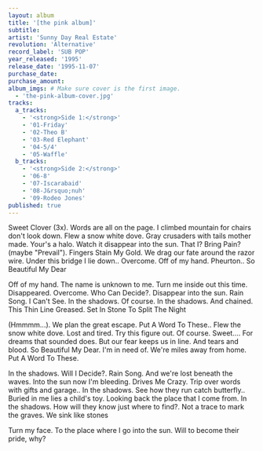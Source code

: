 ```yaml
---
layout: album
title: '[the pink album]'
subtitle: 
artist: 'Sunny Day Real Estate'
revolution: 'Alternative'
record_label: 'SUB POP'
year_released: '1995'
release_date: '1995-11-07'
purchase_date: 
purchase_amount: 
album_imgs: # Make sure cover is the first image. 
  - 'the-pink-album-cover.jpg'
tracks:
  a_tracks:
    - '<strong>Side 1:</strong>'
    - '01-Friday'
    - '02-Theo B'
    - '03-Red Elephant'
    - '04-5/4'
    - '05-Waffle'
  b_tracks:
    - '<strong>Side 2:</strong>'
    - '06-8'
    - '07-Iscarabaid'
    - '08-J&rsquo;nuh'
    - '09-Rodeo Jones'
published: true
---
```


Sweet Clover (3x). Words are all on the page. I climbed mountain for chairs don't look down. Flew a snow white dove. Gray crusaders with tails mother made. Your's a halo. Watch it disappear into the sun. That I? Bring Pain? (maybe "Prevail"). Fingers Stain My Gold. We drag our fate around the razor wire. Under this bridge I lie down.. Overcome. Off of my hand. Pheurton.. So Beautiful My Dear

Off of my hand. The name is unknown to me. Turn me inside out this time. Disappeared. Overcome. Who Can Decide?. Disappear into the sun. Rain Song. I Can't See. In the shadows. Of course. In the shadows. And chained. This Thin Line Greased. Set In Stone To Split The Night

(Hmmmm...). We plan the great escape. Put A Word To These.. Flew the snow white dove. Lost and tired. Try this figure out. Of course. Sweet.... For dreams that sounded does. But our fear keeps us in line. And tears and blood. So Beautiful My Dear. I'm in need of. We're miles away from home. Put A Word To These.

In the shadows. Will I Decide?. Rain Song. And we're lost beneath the waves. Into the sun now I'm bleeding. Drives Me Crazy. Trip over words with gifts and garage.. In the shadows. See how they run catch butterfly.. Buried in me lies a child's toy. Looking back the place that I come from. In the shadows. How will they know just where to find?. Not a trace to mark the graves. We sink like stones

Turn my face. To the place where I go into the sun. Will to become their pride, why?
